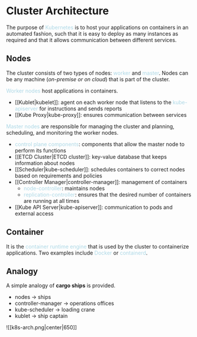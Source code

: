 # Cluster Architecture
The purpose of <span style = "color:lightblue">Kubernetes</span> is to host your applications on containers in an automated fashion, such that it is easy to deploy as many instances as required and that it allows communication between different services.

## Nodes
The cluster consists of two types of nodes: <span style = "color:lightblue">worker</span> and <span style = "color:lightblue">master</span>. Nodes can be any machine (*on-premise or on cloud*) that is part of the cluster.

<span style = "color:lightblue">Worker nodes</span> host applications in containers.
- [[Kublet|kubelet]]: agent on each worker node that listens to the <span style = "color:lightblue">kube-apiserver</span> for instructions and sends reports
- [[Kube Proxy|kube-proxy]]: ensures communication between services

<span style = "color:lightblue">Master nodes</span> are responsible for managing the cluster and planning, scheduling, and monitoring the worker nodes.
- <span style = "color:lightblue">control plane components</span>: components that allow the master node to perform its functions
- [[ETCD Cluster|ETCD cluster]]: key-value database that keeps information about nodes
- [[Scheduler|kube-scheduler]]: schedules containers to correct nodes based on requirements and policies
- [[Controller Manager|controller-manager]]: management of containers
	- <span style = "color:lightblue">node-controller</span>: maintains nodes
	- <span style = "color:lightblue">replication-controller</span>: ensures that the desired number of containers are running at all times
- [[Kube API Server|kube-apiserver]]: communication to pods and external access

## Container
It is the <span style = "color:lightblue">container runtime engine</span> that is used by the cluster to containerize applications. Two examples include <span style = "color:lightblue">Docker</span> or <span style = "color:lightblue">containerd</span>.

## Analogy
A simple analogy of **cargo ships** is provided.
- nodes → ships
- controller-manager → operations offices
- kube-scheduler → loading crane
- kublet → ship captain

![[k8s-arch.png|center|650]]

